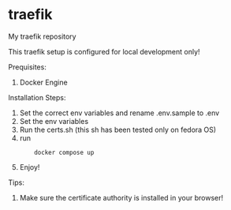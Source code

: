 # traefik
My traefik repository

This traefik setup is configured for local development only!

Prequisites:
1. Docker Engine

Installation Steps:
1. Set the correct env variables and rename .env.sample to .env
2. Set the env variables
3. Run the certs.sh (this sh has been tested only on fedora OS)
4. run 
    ```
        docker compose up
    ```
5. Enjoy!

Tips:
1. Make sure the certificate authority is installed in your browser!
